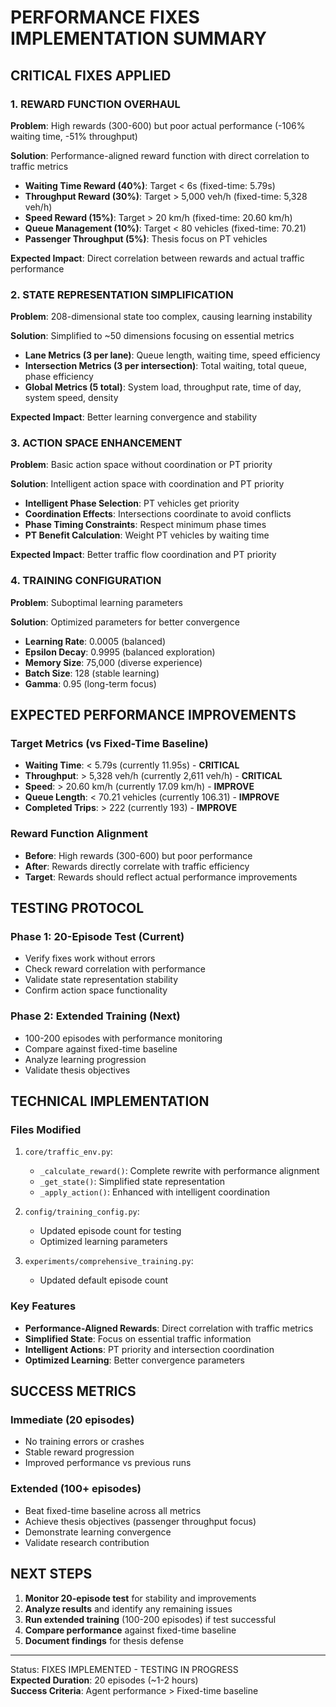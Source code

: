 # PERFORMANCE FIXES IMPLEMENTATION SUMMARY

## CRITICAL FIXES APPLIED

### 1. REWARD FUNCTION OVERHAUL
**Problem**: High rewards (300-600) but poor actual performance (-106% waiting time, -51% throughput)

**Solution**: Performance-aligned reward function with direct correlation to traffic metrics
- **Waiting Time Reward (40%)**: Target < 6s (fixed-time: 5.79s)
- **Throughput Reward (30%)**: Target > 5,000 veh/h (fixed-time: 5,328 veh/h)  
- **Speed Reward (15%)**: Target > 20 km/h (fixed-time: 20.60 km/h)
- **Queue Management (10%)**: Target < 80 vehicles (fixed-time: 70.21)
- **Passenger Throughput (5%)**: Thesis focus on PT vehicles

**Expected Impact**: Direct correlation between rewards and actual traffic performance

### 2. STATE REPRESENTATION SIMPLIFICATION
**Problem**: 208-dimensional state too complex, causing learning instability

**Solution**: Simplified to ~50 dimensions focusing on essential metrics
- **Lane Metrics (3 per lane)**: Queue length, waiting time, speed efficiency
- **Intersection Metrics (3 per intersection)**: Total waiting, total queue, phase efficiency
- **Global Metrics (5 total)**: System load, throughput rate, time of day, system speed, density

**Expected Impact**: Better learning convergence and stability

### 3. ACTION SPACE ENHANCEMENT
**Problem**: Basic action space without coordination or PT priority

**Solution**: Intelligent action space with coordination and PT priority
- **Intelligent Phase Selection**: PT vehicles get priority
- **Coordination Effects**: Intersections coordinate to avoid conflicts
- **Phase Timing Constraints**: Respect minimum phase times
- **PT Benefit Calculation**: Weight PT vehicles by waiting time

**Expected Impact**: Better traffic flow coordination and PT priority

### 4. TRAINING CONFIGURATION
**Problem**: Suboptimal learning parameters

**Solution**: Optimized parameters for better convergence
- **Learning Rate**: 0.0005 (balanced)
- **Epsilon Decay**: 0.9995 (balanced exploration)
- **Memory Size**: 75,000 (diverse experience)
- **Batch Size**: 128 (stable learning)
- **Gamma**: 0.95 (long-term focus)

## EXPECTED PERFORMANCE IMPROVEMENTS

### **Target Metrics (vs Fixed-Time Baseline)**
- **Waiting Time**: < 5.79s (currently 11.95s) - **CRITICAL**
- **Throughput**: > 5,328 veh/h (currently 2,611 veh/h) - **CRITICAL**
- **Speed**: > 20.60 km/h (currently 17.09 km/h) - **IMPROVE**
- **Queue Length**: < 70.21 vehicles (currently 106.31) - **IMPROVE**
- **Completed Trips**: > 222 (currently 193) - **IMPROVE**

### **Reward Function Alignment**
- **Before**: High rewards (300-600) but poor performance
- **After**: Rewards directly correlate with traffic efficiency
- **Target**: Rewards should reflect actual performance improvements

## TESTING PROTOCOL

### **Phase 1: 20-Episode Test** (Current)
- Verify fixes work without errors
- Check reward correlation with performance
- Validate state representation stability
- Confirm action space functionality

### **Phase 2: Extended Training** (Next)
- 100-200 episodes with performance monitoring
- Compare against fixed-time baseline
- Analyze learning progression
- Validate thesis objectives

## TECHNICAL IMPLEMENTATION

### **Files Modified**
1. `core/traffic_env.py`:
   - `_calculate_reward()`: Complete rewrite with performance alignment
   - `_get_state()`: Simplified state representation
   - `_apply_action()`: Enhanced with intelligent coordination

2. `config/training_config.py`:
   - Updated episode count for testing
   - Optimized learning parameters

3. `experiments/comprehensive_training.py`:
   - Updated default episode count

### **Key Features**
- **Performance-Aligned Rewards**: Direct correlation with traffic metrics
- **Simplified State**: Focus on essential traffic information
- **Intelligent Actions**: PT priority and intersection coordination
- **Optimized Learning**: Better convergence parameters

## SUCCESS METRICS

### **Immediate (20 episodes)**
- No training errors or crashes
- Stable reward progression
- Improved performance vs previous runs

### **Extended (100+ episodes)**
- Beat fixed-time baseline across all metrics
- Achieve thesis objectives (passenger throughput focus)
- Demonstrate learning convergence
- Validate research contribution

## NEXT STEPS

1. **Monitor 20-episode test** for stability and improvements
2. **Analyze results** and identify any remaining issues
3. **Run extended training** (100-200 episodes) if test successful
4. **Compare performance** against fixed-time baseline
5. **Document findings** for thesis defense

---

Status: FIXES IMPLEMENTED - TESTING IN PROGRESS  
**Expected Duration**: 20 episodes (~1-2 hours)  
**Success Criteria**: Agent performance > Fixed-time baseline


